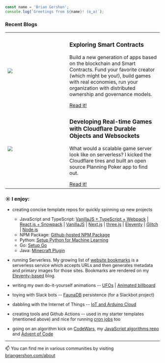 ```JavaScript
const name = 'Brian Gershon';
console.log(`Greetings from ${name}! (ʘ‿ʘ)`);
```

### Recent Blogs

<table>
  <tr>
    <td width="40%">
      <img src="https://www.briangershon.com/blog/exploring-smart-contracts/slice.jpeg" />
    </td>
    <td width="60%"><h3>Exploring Smart Contracts</h3><p>Build a new generation of apps based on the blockchain and Smart Contracts. Fund your favorite creator (which might be you!), build games with real economies, run your organization with distributed ownership and governance models.</p><a href="https://www.briangershon.com/blog/exploring-smart-contracts/">Read it!</a></td>
   </tr>
  <tr>
    <td width="40%">
      <img src="https://www.briangershon.com/blog/developing-real-time-games-with-cloudflare-durable-objects-and-websockets/slice.jpeg" />
    </td>
    <td width="60%"><h3>Developing Real-time Games with Cloudflare Durable Objects and Websockets</h3><p>What would a scalable game server look like on serverless? I kicked the Cloudflare tires and built an open source Planning Poker app to find out.</p><a href="https://www.briangershon.com/blog/developing-real-time-games-with-cloudflare-durable-objects-and-websockets/">Read it!</a></td>
   </tr>
</table>

### ☀️ I enjoy:

- creating concise template repos for quickly spinning up new projects
    - JavaScript and TypeScript: [VanillaJS + TypeScript + Webpack](https://github.com/briangershon/typescript-webpack-starter) | [React.js + Snowpack](https://github.com/briangershon/react-minimal) | [VanillaJS](https://github.com/briangershon/vanilla-js-minimal) | [Next.js](https://github.com/briangershon/nextjs-starter) | [three.js](https://github.com/briangershon/threejs-minimal) | [Eleventy](https://github.com/briangershon/eleventy-minimal) | [Glitch](https://github.com/briangershon/glitch-minimal) | [Node.js](https://github.com/briangershon/nodejs-minimal)
    - NPM Package: [Github-hosted NPM Package](https://github.com/briangershon/npm-package-minimal)
    - Python: [Setup Python for Machine Learning](https://github.com/briangershon/setup-python-for-machine-learning)
    - Go: [Setup Go](https://github.com/briangershon/setup-go)
    - Java: [Minecraft Plugin](https://github.com/briangershon/minecraft-plugin)

- running Serverless. My growing list of [website bookmarks](https://www.briangershon.com/bookmarks/) is a serverless service which accepts URLs and then generates metadata and primary images for those sites. Bookmarks are rendered on my [Eleventy-based](https://www.briangershon.com/blog/choose-your-own-adventure-with-eleventy/) blog.

- writing my own do-it-yourself animations -- [UFOs](https://briangershon.github.io/ufo/) | [Animated billboard](https://marbles.briangershon.com/)

- toying with Slack bots -- [FaunaDB](https://github.com/briangershon/team-rotation-faunadb) persistence (for a Slackbot project)

- dabbling with the Internet of Things -- [IoT and Arduino Cloud](https://www.briangershon.com/blog/arduino-iot-explore-kit-getting-started-air-quality-sunrise-sunset/)

- creating tools and Github Actions -- used in my starter templates (mentioned above) and nice for running [cron jobs](https://github.com/briangershon/github-actions-cron) too

- going on an algorithm kick on [CodeWars](https://www.codewars.com/users/briangershon), my [JavaScript algorithms repo](https://github.com/briangershon/algorithms-in-javascript) and [Advent of Code](https://adventofcode.com/)

---

📫 You can find me in various communities by visiting [briangershon.com/about](https://www.briangershon.com/about/)
